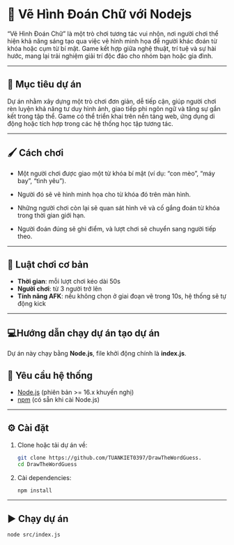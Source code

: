 # 🎨 Vẽ Hình Đoán Chữ với Nodejs

“Vẽ Hình Đoán Chữ” là một trò chơi tương tác vui nhộn, nơi người chơi thể hiện khả năng sáng tạo qua việc vẽ hình minh họa để người khác đoán từ khóa hoặc cụm từ bí mật. Game kết hợp giữa nghệ thuật, trí tuệ và sự hài hước, mang lại trải nghiệm giải trí độc đáo cho nhóm bạn hoặc gia đình.

---

## 🚀 Mục tiêu dự án

Dự án nhằm xây dựng một trò chơi đơn giản, dễ tiếp cận, giúp người chơi rèn luyện khả năng tư duy hình ảnh, giao tiếp phi ngôn ngữ và tăng sự gắn kết trong tập thể. Game có thể triển khai trên nền tảng web, ứng dụng di động hoặc tích hợp trong các hệ thống học tập tương tác.

---

## 🖌️ Cách chơi

-   Một người chơi được giao một từ khóa bí mật (ví dụ: “con mèo”, “máy bay”, “tình yêu”).

-   Người đó sẽ vẽ hình minh họa cho từ khóa đó trên màn hình.

-   Những người chơi còn lại sẽ quan sát hình vẽ và cố gắng đoán từ khóa trong thời gian giới hạn.

-   Người đoán đúng sẽ ghi điểm, và lượt chơi sẽ chuyển sang người tiếp theo.

---

## 📜 Luật chơi cơ bản

-   **Thời gian**: mỗi lượt chơi kéo dài 50s
-   **Người chơi**: từ 3 người trở lên
-   **Tính năng AFK**: nếu không chọn ở giai đoạn vẽ trong 10s, hệ thống sẽ tự động kick

---

## 💻Hướng dẫn chạy dự án tạo dự án

Dự án này chạy bằng **Node.js**, file khởi động chính là **index.js**.

## 📌 Yêu cầu hệ thống

-   [Node.js](https://nodejs.org/) (phiên bản >= 16.x khuyến nghị)
-   [npm](https://www.npmjs.com/) (có sẵn khi cài Node.js)

---

## ⚙️ Cài đặt

1. Clone hoặc tải dự án về:

    ```bash
    git clone https://github.com/TUANKIET0397/DrawTheWordGuess.
    cd DrawTheWordGuess
    ```

2. Cài dependencies:
    ```bash
    npm install
    ```

---

## ▶️ Chạy dự án

```bash
node src/index.js
```
